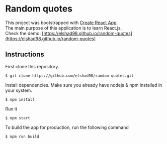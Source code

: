 # Random quotes

This project was bootstrapped with [Create React App](https://github.com/facebook/create-react-app).  
The main purpose of this application is to learn React.js.   
Check the demo: [https://elshad98.github.io/random-quotes](https://elshad98.github.io/random-quotes)  

## Instructions

First clone this repository.    
```
$ git clone https://github.com/elshad98/random-quotes.git
```  
Install dependencies. Make sure you already have nodejs & npm installed in your system.  
```
$ npm install
```  
Run it
```
$ npm start
```  
To build the app for production, run the following command  
```
$ npm run build
```  
